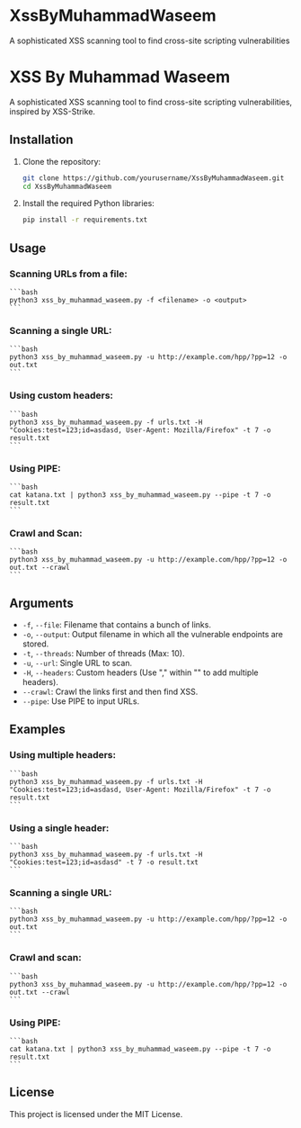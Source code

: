 # XssByMuhammadWaseem
A sophisticated XSS scanning tool to find cross-site scripting vulnerabilities

# XSS By Muhammad Waseem

A sophisticated XSS scanning tool to find cross-site scripting vulnerabilities, inspired by XSS-Strike.

## Installation

1. Clone the repository:

    ```bash
    git clone https://github.com/yourusername/XssByMuhammadWaseem.git
    cd XssByMuhammadWaseem
    ```

2. Install the required Python libraries:

    ```bash
    pip install -r requirements.txt
    ```

## Usage

### Scanning URLs from a file:
    ```bash
    python3 xss_by_muhammad_waseem.py -f <filename> -o <output>
    ```

### Scanning a single URL:
    ```bash
    python3 xss_by_muhammad_waseem.py -u http://example.com/hpp/?pp=12 -o out.txt
    ```

### Using custom headers:
    ```bash
    python3 xss_by_muhammad_waseem.py -f urls.txt -H "Cookies:test=123;id=asdasd, User-Agent: Mozilla/Firefox" -t 7 -o result.txt
    ```

### Using PIPE:
    ```bash
    cat katana.txt | python3 xss_by_muhammad_waseem.py --pipe -t 7 -o result.txt
    ```

### Crawl and Scan:
    ```bash
    python3 xss_by_muhammad_waseem.py -u http://example.com/hpp/?pp=12 -o out.txt --crawl
    ```

## Arguments

- `-f`, `--file`: Filename that contains a bunch of links.
- `-o`, `--output`: Output filename in which all the vulnerable endpoints are stored.
- `-t`, `--threads`: Number of threads (Max: 10).
- `-u`, `--url`: Single URL to scan.
- `-H`, `--headers`: Custom headers (Use "," within "" to add multiple headers).
- `--crawl`: Crawl the links first and then find XSS.
- `--pipe`: Use PIPE to input URLs.

## Examples

### Using multiple headers:
    ```bash
    python3 xss_by_muhammad_waseem.py -f urls.txt -H "Cookies:test=123;id=asdasd, User-Agent: Mozilla/Firefox" -t 7 -o result.txt
    ```

### Using a single header:
    ```bash
    python3 xss_by_muhammad_waseem.py -f urls.txt -H "Cookies:test=123;id=asdasd" -t 7 -o result.txt
    ```

### Scanning a single URL:
    ```bash
    python3 xss_by_muhammad_waseem.py -u http://example.com/hpp/?pp=12 -o out.txt
    ```

### Crawl and scan:
    ```bash
    python3 xss_by_muhammad_waseem.py -u http://example.com/hpp/?pp=12 -o out.txt --crawl
    ```

### Using PIPE:
    ```bash
    cat katana.txt | python3 xss_by_muhammad_waseem.py --pipe -t 7 -o result.txt
    ```

## License

This project is licensed under the MIT License.
